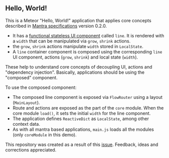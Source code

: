 ## Hello, World!

This is a Meteor "Hello, World!" application that applies core concepts described in [Mantra specifications](https://kadirahq.github.io/mantra) version 0.2.0.

* It has a [functional stateless UI component](https://medium.com/@joshblack/stateless-components-in-react-0-14-f9798f8b992d) called `line`. It is rendered with a `width` that can be manipulated via `grow`, `shrink` actions.
* the `grow`, `shrink` actions manipulate `width` stored in `LocalState`.
* A `line` container component is composed using the corresponding `line` UI component, actions (`grow`, `shrink`) and local state (`width`).

These help to understand core concepts of decoupling UI, actions and "dependency injection". Basically, applications should be using the "composed" component.

To use the composed component:

* The composed line component is exposed via `FlowRouter` using a layout (`MainLayout`).
* Route and actions are exposed as the part of the `core` module. When the core module `load()`, it sets the initial `width` for the line component.
* The application defines `ReactiveDict` as `LocalState`, among other context data.
* As with all mantra based applications, `main.js` loads all the modules (only `coreModule` in this demo).

This repository was created as a result of this [issue](https://github.com/kadirahq/mantra/issues/63). Feedback, ideas and corrections appreciated.
